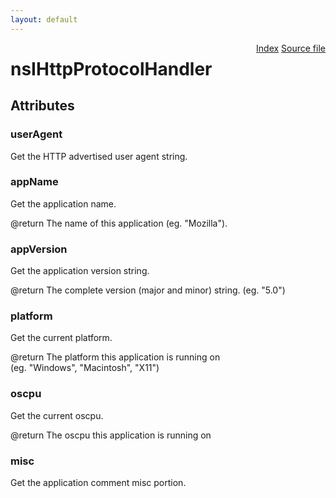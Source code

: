 ```yaml
---
layout: default
---
```

<div class='links' style='float:right'><a href="../index.html">Index</a>
<a href="http://dxr.mozilla.org/mozilla-central/source/netwerk/protocol/http/nsIHttpProtocolHandler.idl">Source file</a>
</div>

# nsIHttpProtocolHandler #

## Attributes ##

### userAgent ###
  
Get the HTTP advertised user agent string.  
  

### appName ###
  
Get the application name.  
  
@return The name of this application (eg. "Mozilla").  
  

### appVersion ###
  
Get the application version string.  
  
@return The complete version (major and minor) string. (eg. "5.0")  
  

### platform ###
  
Get the current platform.  
  
@return The platform this application is running on  
	   (eg. "Windows", "Macintosh", "X11")  
  

### oscpu ###
  
Get the current oscpu.  
  
@return The oscpu this application is running on  
  

### misc ###
  
Get the application comment misc portion.  
  

